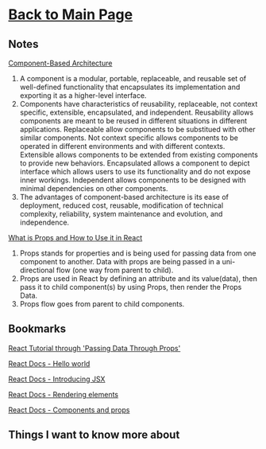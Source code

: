 # [Back to Main Page](https://reecerenninger.github.io/reading-notes/)

## Notes

[Component-Based Architecture](https://www.tutorialspoint.com/software_architecture_design/component_based_architecture.htm)

1. A component is a modular, portable, replaceable, and reusable set of well-defined functionality that encapsulates its implementation and exporting it as a higher-level interface.
2. Components have characteristics of reusability, replaceable, not context specific, extensible, encapsulated, and independent.  Reusability allows components are meant to be reused in different situations in different applications. Replaceable allow components to be substitued with other similar components.  Not context specific allows components to be operated in different environments and with different contexts. Extensible allows components to be extended from existing components to provide new behaviors.  Encapsulated allows a component to depict interface which allows users to use its functionality and do not expose inner workings.  Independent allows components to be designed with minimal dependencies on other components.
3. The advantages of component-based architecture is its ease of deployment, reduced cost, reusable, modification of technical complexity, reliability, system maintenance and evolution, and independence.

[What is Props and How to Use it in React](https://itnext.io/what-is-props-and-how-to-use-it-in-react-da307f500da0#:~:text=%E2%80%9CProps%E2%80%9D%20is%20a%20special%20keyword,way%20from%20parent%20to%20child)

1. Props stands for properties and is being used for passing data from one component to another. Data with props are being passed in a uni-directional flow (one way from parent to child).
2. Props are used in React by defining an attribute and its value(data), then pass it to child component(s) by using Props, then render the Props Data. 
3. Props flow goes from parent to child components.

## Bookmarks

[React Tutorial through 'Passing Data Through Props'](https://reactjs.org/tutorial/tutorial.html)

[React Docs - Hello world](https://reactjs.org/docs/hello-world.html)

[React Docs - Introducing JSX](https://reactjs.org/docs/introducing-jsx.html)

[React Docs - Rendering elements](https://reactjs.org/docs/rendering-elements.html)

[React Docs - Components and props](https://reactjs.org/docs/components-and-props.html)

## Things I want to know more about
